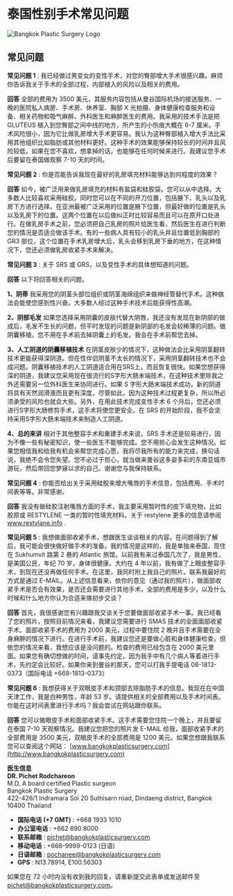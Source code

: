 # 泰国性别手术常见问题

![Bangkok Plastic Surgery Logo](http://www.bangkokplasticsurgery.com/wp-content/uploads/2016/10/bangkok-plastic-logo.jpg)

## 常见问题

**常见问题 1** : 我已经做过男变女的变性手术，对您的臀部增大手术很感兴趣。麻烦你告诉我关于手术的全部过程，内部植入的风险以及相关的费用。

**回答** 全部的费用为 3500 美元，其服务内容包括从曼谷国际机场的接送服务、一晚的医院私人病房、手术房、休养室、胸部 X 光拍摄、身体健康检查服务和设备、相关药物和吸气麻醉、外科医生和麻醉医生的费用。我采用的技术手法是把GLUTEUS 植入到您臀部之间中线的地方，所产生的小伤痕大概在 6-7 厘米。手术风险很小，因为它比做乳房增大手术更容易。我认为这种臀部植入增大手法比采用其他组织比如脂肪或其他材料更好。这种手术的效果能够保持较长的时间并且风险较低。如果在您不喜欢，想拿掉的话，也能够在任何时候来进行。我建议您手术后要留在泰国做观察 7-10 天的时间。

**常见问题 2** : 你是否能告诉我现在最好的乳房填充材料能够达到何程度的效果？

**回答** 如今，被广泛用来做乳房填充的材料有盐袋和硅胶袋。您可以从中选择。大多数人比较喜欢采用硅胶。同时您可以在不同的开刀位置，包括腋下、乳头以及乳房下方进行选择。在亚洲最被广泛采用的位置是腋下位置，但最好做的位置是乳头以及乳房下的位置。这两个位置在以后做纠正时比较容易而且可以在原开口处进行。在做乳房手术之前，您必须把自己乳房的照片给医生看，然后医生在进行判断您的情况是否适合做该手术。有的一些病人具有较小的乳头并且位置低到胸部的 GR3 部位，这个位置在手术乳房增大后，乳头会移到乳房下垂的地方，在这种情况下，您还必须做乳房收紧手术来解决。

**常见问题 3** : 关于 SRS 或 GRS，以及变性手术的具体想知道的问题。

**回答** 以下将回答相关的问题。

**1、阴蒂** 我采用您的阴茎头部位组织或阴茎海绵组织来做神经管替代手术。这种做法会能使您感到性兴奋。大多数人经过这种手术技术后能获得性高潮。

**2、阴部毛发** 如果您选择采用阴囊的皮肤代替大阴唇，我还没有发现在新阴部的做成后，毛发不生长的问题，但平时发现的问题是新阴部的毛发会较稀薄的问题。做阴囊移植，您不用在手术前去掉阴囊上的毛发。我会在手术前帮您去掉。

**3、人工阴道的阴囊移植技术** 在阴茎皮肤少的情况下，这种做法会比采用阴茎翻转技术更能获得深阴道。但在性伴侣阴茎不太长的情况下，采用阴茎翻转技术也不会成问题。阴囊移植技术的人工阴道适合用在SRS上，而且恢复很快。如果您想获得深的阴道，我建议您采用现在很流行的S字形大肠末端技术，在这种技术里除我之外还需要另一位外科医生来协同进行。如果 S 字形大肠末端技术成功，新的阴道将具有天然润滑液而且更有深度，尽管如此，因为这种技术过程更复杂，所以所必须承受的风险也就会大些。另外，在用此技术完成变性手术 6 个月后，您还必须进行S字形大肠修剪手术，这手术将使您更安全。在 SRS 的开始阶段，我不会坚持采用S字形大肠末端技术来制造人工阴道。

**4、总的来讲** 相对于其他整容手术和重建手术来说，SRS 手术还是较易进行，因为不像一些有秘密知识，使一些医生不能够完成。您不用担心会发生这种情况。如果您相信我和给我有机会来帮您完成心愿，我将尽我所有的能力来完成，换句话说，我绝不会令您失望。您不必过于担心，就当做来曼谷这多姿多彩的东南亚城市游玩，然后带回您梦寐以求的自己。谢谢您与我保持联系。

**常见问题 4** : 你能否给出关于采用硅胶来增大嘴唇的手术信息，包括费用、手术时间表等等。非常感谢。

**回答** 我没有做硅胶注射嘴唇方面的手术，我主要采用暂时性的皮下填充物，比如胶原或 RESTYLENE 一类的暂时性填充材料。关于 restylene 更多的信息请参阅 www.restylane.info .

**常见问题 5** : 我想做面部收紧手术，想跟医生谈谈相关的内容。在问题得到了解后，我可能会很快做好做手术的准备。我的情况是这样的，我是单独来泰国，现住在 Sukhumvit 路第 2 巷的 Atlantic 旅馆。以前我有来过泰国几次了，我是男性，是美国公民，年纪 70 岁，身体很健康。大约在 4 年以前，我有做了上眼皮整容手术，到现在还没再做任何手术。在这里，我同时附上我自己的照片。联系我最好的方式是通过 E-MAIL。从上述信息看来，依你的意见（通过我的照片），做面部收紧手术是否会有效果，是否还会需要进行其他手术，全部的费用是多少，以及什么时候和什么地方你认为合适来做初步交谈？

**回答** 首先，我很感谢您有兴趣跟我交谈关于您要做面部收紧手术一事。我已经看了您的照片，按照目前情况来看，我建议您需要进行 SMAS 技术的全面面部收紧手术。面部收紧手术的费用为 2000 美元，过程中要住院 2 晚并且手术需要在全身麻醉的情况下进行。在进行手术前，我建议您还是要做心脏和身体健康检查。但依您的情况来看，我想应该是没问题的。检查的费用已经包含在 2000 美元里面。如果您有确切想做的时间，请事先约定。因为我手中有几个病人等着进行手术，先约定会比较好。如果你来到曼谷的那天，您可以打我手提电话 08-1813-0373（国际电话 +668-1813-0373）

**常见问题 6** : 我想获得关于双眼皮手术和颈部去除脂肪手术的信息。我现在在中国天津工作，我是白种男性，年龄 53 岁。请提供相关的全部费用以及手术时间表。你能在这时间表里进行手术吗？我会尝试在网站跟你联系。

**回答** 您可以做眼皮手术和面部收紧手术。这手术需要您住院一个晚上，并且要留在泰国 7-10 天观察情况。我建议您把您的照片发 E-MAIL 给我，面部收紧手术的全部费用是 3500 美元，双眼皮手术的全部费用是 1200 美元。如果您想跟我联系您可以查阅这个网站： [www.bangkokplasticsurgery.com](http://www.bangkokplasticsurgery.com)

**医生信息**  
**DR. Pichet Rodchareon**  
M.D. A board certified Plastic surgeon  
Bangkok Plastic Surgery  
422-426/1 Indramara Soi 20 Suthisarn road, Dindaeng district, Bangkok 10400 Thailand  

- **国际电话 (+7 GMT)** : +668 1933 1010  
- **办公室电话** : +662 690 8000  
- **联系邮箱** : [pichet@bangkokplasticsurgery.com](mailto:pichet@bangkokplasticsurgery.com)  
- **移动电话** : +668-9999-0123 (日语)  
- **日语邮箱** : [pochanee@bangkokplasticsurgery.com](mailto:pochanee@bangkokplasticsurgery.com)  
- **GPS** : N13.78914, E100.56303  

如果您在 72 小时内没有收到我的回复，请重新提交此表单或发送邮件至 [pichet@bangkokplasticsurgery.com](mailto:pichet@bangkokplasticsurgery.com)。